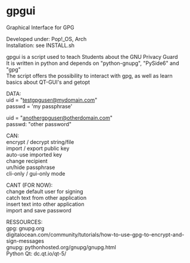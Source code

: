 # gpgui
Graphical Interface for GPG

Developed under: Pop!_OS, Arch\
Installation: see INSTALL.sh

gpgui is a script used to teach Students about the GNU Privacy Guard\
It is written in python and depends on "python-gnupg", "PySide6" and "gpg"\
The script offers the possibility to interact with gpg, as well as learn\
basics about QT-GUI's and getopt

DATA:\
uid = "testgpguser@mydomain.com"\
passwd = 'my passphrase'

uid = "anothergpguser@otherdomain.com"\
passwd: "other password"

CAN:\
encrypt / decrypt string/file\
import / export public key\
auto-use imported key\
change recipient\
un/hide passphrase\
cli-only / gui-only mode

CANT (FOR NOW):\
change default user for signing\
catch text from other application\
insert text into other application\
import and save password

RESSOURCES:\
gpg: 		gnupg.org\
  			digitalocean.com/community/tutorials/how-to-use-gpg-to-encrypt-and-sign-messages\
gnupg:		pythonhosted.org/gnupg/gnupg.html\
Python Qt:	dc.qt.io/qt-5/

